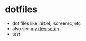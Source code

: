 # dotfiles

* dot files like init.el, .screenrc, etc
* also see [my dev setup](https://docs.google.com/document/d/1orlP1lbK0SuJZoBrqHkhM3jHtBxV8i4wDff8ebGQVNQ/edit).
* test
